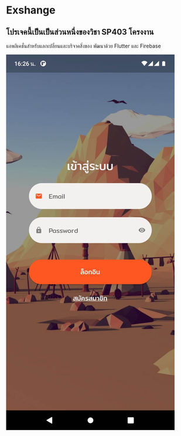 # Exshange

## โปรเจคนี้เป็นเป็นส่วนหนึ่งของวิชา SP403 โครงงาน

แอพลิเคชั่นสำหรับแลกเปลี่ยนและบริจาคสิ่งของ
พัฒนาด้วย Flutter และ Firebase

![alt text](https://github.com/KitisakChalongjan/Exshange/blob/main/316337020_883032373063634_2959057353957014307_n.jpg)



